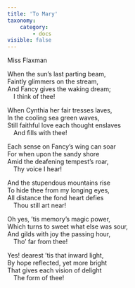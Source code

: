```yaml
---
title: 'To Mary'
taxonomy:
    category:
        - docs
visible: false
---
```


<div class="author">Miss Flaxman</div>

When the sun’s last parting beam,  
Faintly glimmers on the stream,  
And Fancy gives the waking dream;  
&emsp;I think of thee!  

When Cynthia her fair tresses laves,  
In the cooling sea green waves,  
Still faithful love each thought enslaves  
&emsp;And fills with thee!

Each sense on Fancy’s wing can soar  
For when upon the sandy shore  
Amid the deafening tempest’s roar,  
&emsp;Thy voice I hear!

And the stupendous mountains rise  
To hide thee from my longing eyes,  
All distance the fond heart defies  
&emsp;Thou still art near!

Oh yes, ’tis memory’s magic power,  
Which turns to sweet what else was sour,  
And gilds with joy the passing hour,  
&emsp;Tho’ far from thee!

Yes! dearest ’tis that inward light,  
By hope reflected, yet more bright  
That gives each vision of delight  
&emsp;The form of thee!